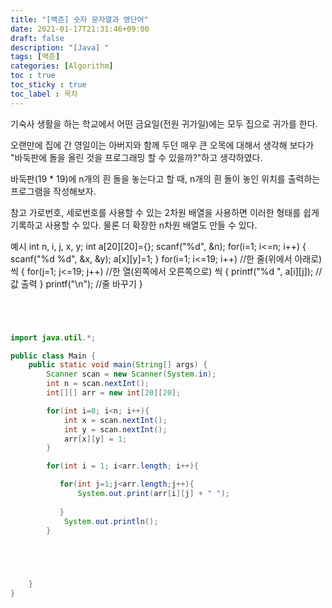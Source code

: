 ```yaml
---
title: "[백준] 숫자 문자열과 영단어"
date: 2021-01-17T21:31:46+09:00
draft: false
description: "[Java] "
tags: [백준]
categories: [Algorithm]
toc : true
toc_sticky : true
toc_label : 목차
---
```


기숙사 생활을 하는 학교에서 어떤 금요일(전원 귀가일)에는 모두 집으로 귀가를 한다.

오랜만에 집에 간 영일이는 아버지와 함께 두던 매우 큰 오목에 대해서 생각해 보다가
"바둑판에 돌을 올린 것을 프로그래밍 할 수 있을까?"하고 생각하였다.

바둑판(19 * 19)에 n개의 흰 돌을 놓는다고 할 때,
n개의 흰 돌이 놓인 위치를 출력하는 프로그램을 작성해보자.



참고
가로번호, 세로번호를 사용할 수 있는 2차원 배열을 사용하면
이러한 형태를 쉽게 기록하고 사용할 수 있다. 물론 더 확장한 n차원 배열도 만들 수 있다.

예시
int n, i, j, x, y;
int a[20][20]={};
scanf("%d", &n);
for(i=1; i<=n; i++)
{
  scanf("%d %d", &x, &y);
  a[x][y]=1;
}
for(i=1; i<=19; i++) //한 줄(위에서 아래로) 씩
{
  for(j=1; j<=19; j++) //한 열(왼쪽에서 오른쪽으로) 씩
  {
    printf("%d ", a[i][j]); //값 출력
  }
  printf("\n"); //줄 바꾸기
}


```java




import java.util.*;

public class Main {
	public static void main(String[] args) {
		Scanner scan = new Scanner(System.in);
		int n = scan.nextInt();
		int[][] arr = new int[20][20];

		for(int i=0; i<n; i++){
		    int x = scan.nextInt();
		    int y = scan.nextInt();
		    arr[x][y] = 1;
		}

		for(int i = 1; i<arr.length; i++){

		   for(int j=1;j<arr.length;j++){
		       System.out.print(arr[i][j] + " ");
	
		   } 
		    System.out.println();
		}
		




	}
}




```
